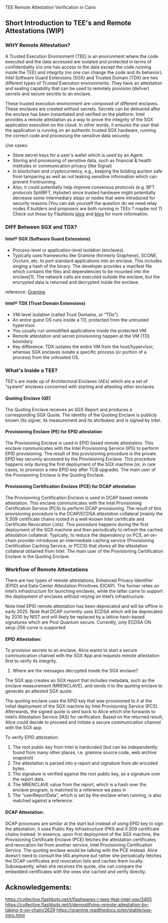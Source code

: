 TEE Remote Attestation Verification in Cairo

## Short Introduction to TEE's and Remote Attestations (WIP)

### WHY Remote Attestation?
A Trusted Execution Environment (TEE) is an environment where the code executed and the data accessed are isolated and protected in terms of confidentiality (no one has access to the data except the code running inside the TEE) and integrity (no one can change the code and its behavior). Intel Software Guard Extensions (SGX) and Trusted Domain (TDX) are two different types of Trusted Execution environments. They have an attestation and sealing capability that can be used to remotely provision (deliver) secrets and secure secrets to an enclave. 

These trusted execution environment are composed of different enclaves. These enclaves are created without secrets. Secrets can be delivered after the enclave has been instantiated and verified on the platform. Intel provides a remote attestation as a way to prove the integrity of the SGX application execution on the cloud. In other words, it ensures the user that the application is running on an authentic trusted SGX hardware, running the correct code and processing the sensitive data securely.

Use cases:
- Store secret keys for a user's wallet which is used by an Agent.
- Storing and processing of sensitive data, such as financial & health institutes or communication privacy (like Signal)
- In blockchain and cryptocurrency, e.g., keeping the bidding auction safe from tampering as well as not leaking sensitive information which can prevent frontrunning.
- Also, it could potentially help improve consensus protocols (e.g. BFT protocols SplitBFT, Hybster) since trusted hardware might potentially decrease some intermediary steps or nodes that were introduced for security reasons.(You can ask yourself the question do we need relay nodes if builders and proposers are both running in TEEs ? maybe not ?) Check out these by Flashbots [blog](https://writings.flashbots.net/geth-inside-sgx) and [blog](https://writings.flashbots.net/block-building-inside-sgx) for more information.


### DIFF Between SGX and TDX?

#### Intel® SGX (Software Guard Extensions)

- Process-level or application-level isolation (enclaves).
- Typically uses frameworks like Gramine (formerly Graphene), SCONE, Occlum, etc. to port standard applications into an enclave. This includes singing a hash of the binary. The developer provides a manifest file which contains the files and dependencies to be mounted into the enclave[1]. The network calls are executed outside the enclave, but the encrypted data is returned and decrypted inside the enclave.

 reference: [Gramine](https://github.com/gramineproject/gramine/blob/master/CI-Examples/redis/redis-server.manifest.template)

#### Intel® TDX (Trust Domain Extensions)

- VM-level isolation (called Trust Domains, or “TDs”).
- An entire guest OS runs inside a TD, protected from the untrusted hypervisor.
- You usually run unmodified applications inside the protected VM.
- Remote attestation and secret provisioning happen at the VM (TD) boundary.
- Key difference: TDX isolates the entire VM from the host/hypervisor, whereas SGX enclaves isolate a specific process (or portion of a process) from the untrusted OS.


### What's Inside a TEE?

TEE's are made up of Architectural Enclaves (AEs) which are a set of “system” enclaves concerned with starting and attesting other enclaves.

#### Quoting Enclave (QE)
The Quoting Enclave receives an SGX Report and produces a corresponding SGX Quote. The identity of the Quoting Enclave is publicly known (its signer, its measurement and its attributes) and is signed by Intel.

#### Provisioning Enclave (PE) for EPID attestation
The Provisioning Enclave is used in EPID based remote attestation. This enclave communicates with the Intel Provisioning Service (IPS) to perform EPID provisioning. The result of this provisioning procedure is the private EPID key securely accessed by the Provisioning Enclave. This procedure happens only during the first deployment of the SGX machine (or, in rare cases, to provision a new EPID key after TCB upgrade). The main user of the Provisioning Enclave is the Quoting Enclave.

#### Provisioning Certification Enclave (PCE) for DCAP attestation
The Provisioning Certification Enclave is used in DCAP based remote attestation. This enclave communicates with the Intel Provisioning Certification Service (PCS) to perform DCAP provisioning. The result of this provisioning procedure is the DCAP/ECDSA attestation collateral (mainly the X.509 certificate chains rooted in a well-known Intel certificate and Certificate Revocation Lists). This procedure happens during the first deployment of the SGX machine and then periodically to refresh the cached attestation collateral. Typically, to reduce the dependency on PCS, an on-chain provider introduces an intermediate caching service (Provisioning Certification Caching Service, or PCCS) that stores all the attestation collateral obtained from Intel. The main user of the Provisioning Certification Enclave is the Quoting Enclave.


### Workflow of Remote Attestations

There are two types of remote attestations, Enhanced Privacy Identifier (EPID) and Data Center Attestation Primitives (DCAP). The former relies on Intel’s infrastructure for launching enclaves, while the latter came to support the deployment of enclaves without relying on Intel’s infrastructure. 

Note Intel EPID remote attestation has been deprecated and will be offline in early 2025. Note that DCAP currenlty uses ECDSA which will be deprecated by 2030 by NIST and will likely be replaced by a lattice hash-based signatures which are Post Quantum secure. Currently, only ECDSA ON secp-256 curve is supported.

#### EPID Attestation:

To provision secrets to an enclave, Alice wants to start a secure communication channel with the SGX App and requests remote attestation first to verify its integrity. 

1) Where are the messages decrypted inside the SGX enclave?

The SGX app creates an SGX report that includes metadata, such as the enclave measurement (MRENCLAVE), and sends it to the quoting enclave to generate an attested SGX quote. 

The quoting enclave uses the EPID key that was provisioned to it at the initial deployment of the SGX machine by Intel Provisioning Service (PCS). Afterwards, the signed quote is sent back to Alice which she forwards to Intel’s Attestation Service (IAS) for verification. Based on the returned result, Alice could decide to proceed and initiate a secure communication channel with the SGX app.

To verify EPID attestation:

1) The root public key from Intel is hardcoded (but can be independently found from many other places, i.e. gramine source code, web archive snapshot)
2) The attestation is parsed into a report and signature from abi encoded bytes.
3) The signature is verified against the root public key, as a signature over the report data.
4) The MRENCLAVE value from the report, which is a hash over the enclave program, is matched to a reference we pass in
5) The “userReportData”, which is set by the enclave when running, is also matched against a reference.

#### DCAP Attestation:

DCAP processes are similar at the start but instead of using EPID key to sign the attestation, it uses Public Key Infrastructure (PKI) and X.509 certificate chains instead. In essence, upon first deployment of the SGX machine, the Provisioning Certificate Enclave (PCE) fetches the attestation certificates and revocation list from another service, Intel Provisioning Certification Service. The quoting enclave would be talking with the PCE instead. Alice doesn’t need to consult the IAS anymore but rather she periodically fetches the DCAP certificates and revocation lists and caches them locally. Subsequently, when she receives the quote, she can compare the embedded certificates with the ones she cached and verify directly.


## Acknowledgements:
https://collective.flashbots.net/t/flashwares-i-tees-feat-intel-sgx/3405
https://collective.flashbots.net/t/demystifying-remote-attestation-by-taking-it-on-chain/2629
https://gramine.readthedocs.io/en/stable/sgx-intro.html
